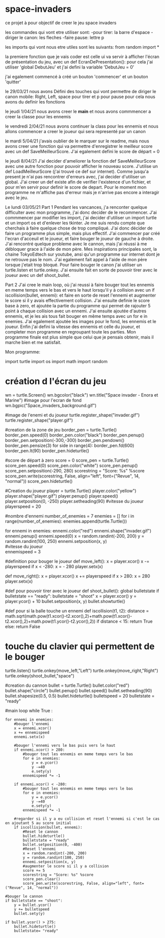# space-invaders

ce projet à pour objectif de creer le jeu space invaders

les commandes qui vont etre utiliser sont:
-pour tirer: la barre d'espace
-diriger le canon: les fleches
-faire pause: lettre p

les imports qui vont nous etre utiles sont les suivants:
from random import *


la premiere fonction que je vais coder est celle ui va servir à afficher l'écran de présentation du jeu, avec un 
def EcranDePresentation():
pour cela j'ai utiliser 'global DebutJeu' et j'ai defini la variable 'DebutJeu = 0'

j'ai egalement commencé à créé un bouton 'commencer' et un bouton 'quitter'

le 29/03/21 
nous avons Défini des touches qui vont permettre de diriger le canon mobile: Right, Left, space pour tirer et p pour pause
pour cela nous avons du definir les fonctions

le jeudi 1/04/21
nous avons creer le __main__ et nous avons commmencer a creer la classe pour les ennemis

le vendredi 2/04/21
nous avons continuer la class pour les ennemis et nous allons commencer a creer le joueur qui sera representé par un canon

le mardi 5/04/21
j'avais oublier de le marquer sur le readme, mais nous avons creer une fonction qui va permettre d'enregistrer le meilleur score
avec un def SaveMeilleurScore. J'ai egalement defini le score de départ = 0

le jeudi 8/04/21
J'ai decider d'ameliorer la fonction def SaveMeilleurScore avec une autre fonction pour pouvoir afficher le nouveau score.
J'utilise un def LoadMeilleurScore (j'ai trouvé ce def sur internet). 
Comme jusqu'a present je n'ai pas rencontrer d'erreurs avec, j'ai decider d'utiliser un global.
J'ai creer un  def existe afin de verifier l'existence d'un fichier, et pour m'en servir pour definir le score de depart.
Pour le moment mon programme ne m'affiche pas d'erreur mais je n'arrive pas encore a interagir avec le jeu.

Le lundi 03/05/21
Part 1
Pendant les vancances, j'a renconter quelque difficulter avec mon programme, j'ai donc decider de le recommencer.
J'ai commmencer par modifier les import, j'ai decider d'utiliser un import turtle et un import os et d'enlever les tkinter.
Je me suis rendu compte que cherchais à faire quelque chose de trop compliqué. J'ai donc décider de faire un programme plus simple, mais plus effectif.
J'ai commencer par créé l'ecran d'acceuil et le joueur, et faire bouger le joueur de gauche à droite.
J'ai rencontré quelque probleme avec le cannon, mais j'ai réussi à me débloquer grace à l'aide de mon père.
Mes inspirations principales sont, la chaine TokyoEdtech sur youtube, ansi qu'un programme sur internet dont je ne retrouve pas le nom. J'ai egalement fait appel à l'aide de mon père lorsque j'etait trop bloqué.
Pour faire bouger le canon j'ai utiliser un turtle.listen et turtle.onkey. 
J'ai ensuite fait en sorte de pouvoir tirer avec le joueur avec un def shoot_bullet.

Part 2
J'ai cree le main loop, où j'ai reussi à faire bouger tout les ennemis en meme temps vers le bas et vers le haut lorsqu'il y à collision avec un if iscollision(bullet, ennemi):
et faire en sorte de reset l'ennemi et augmenter le score si il y avais effectivement collision.
J'ai ensuite definie le score base à zero, et ajoutée la partie du programme qui permet de rajouter 5 point à chaque collision avec un ennemi.
J'ai ensuite ajoutée d'autres ennemis, et je les ais tous fait bouger en même temps avec un for e in enemies. J'ai egalement ajoutée les images pour le fond, les ennemis et le joueur.
Enfin j'ai defini la vitesse des ennemis et celle du joueur, et completer mon programme en regroupant toute les parties.
Mon programme finale est plus simple que celui que je pensais obtenir, mais il marche bien et me satisfait.


Mon programme:

import turtle
import os
import math
import random

# création d l'écran du jeu
wn = turtle.Screen()
wn.bgcolor("black")
wn.title("Space invader - Enora et Marine")
#image pour l'ecran de fond
wn.bgpic("Space_invaders_background.gif")

#image de l'enemi et du joueur
turtle.register_shape("invader.gif")
turtle.register_shape("player.gif")

#creation de la zone de jeu
border_pen = turtle.Turtle()
border_pen.speed(0)
border_pen.color("black")
border_pen.penup()
border_pen.setposition(-300,-300)
border_pen.pendown()
border_pen.pensize(3)
for side in range(4):
    border_pen.fd(600)
    border_pen.lt(90)
border_pen.hideturtle()

#score de départ à zero
score = 0
score_pen = turtle.Turtle()
score_pen.speed(0)
score_pen.color("white")
score_pen.penup()
score_pen.setposition(-290, 280)
scorestring = "Score: %s" %score
score_pen.write(scorestring, False, align="left", font=("Revue", 14, "normal"))
score_pen.hideturtle()

#Creation du joueur
player = turtle.Turtle()
player.color("yellow")
player.shape("player.gif")
player.penup()
player.speed()
player.setposition(0, -250)
player.setheading(90)
#vitesse du joueur
playerspeed = 20

#nombre d'ennemi
number_of_enemies = 7
enemies = []
for i in range(number_of_enemies):
    enemies.append(turtle.Turtle())

for ennemi in enemies:
    ennemi.color("red")
    ennemi.shape("invader.gif")
    ennemi.penup()
    ennemi.speed(0)
    x = random.randint(-200, 200)
    y = random.randint(100, 250)
    ennemi.setposition(x, y)   
#vitesse du joueur    
ennemispeed = 3


#definition pour bouger le joueur
def move_left():
    x = player.xcor()
    x -= playerspeed
    if x < -280:
        x = - 280
    player.setx(x)

def move_right():
    x = player.xcor()
    x += playerspeed
    if x > 280:
        x = 280
    player.setx(x)

#def pour pouvoir tirer avec le joueur
def shoot_bullet():
    global bulletstate
    if bulletstate == "ready":
        bulletstate = "shoot"
    x = player.xcor()
    y = player.ycor() + 10
    bullet.setposition(x, y)
    bullet.showturtle()

#def pour si la balle touche un ennemi
def iscollision(t1, t2):
    distance = math.sqrt(math.pow(t1.xcor()-t2.xcor(),2)+math.pow(t1.xcor()-t2.xcor(),2)+math.pow(t1.ycor()-t2.ycor(),2))
    if distance < 15:
        return True
    else:
        return False

# touche du clavier qui permettent de le bouger
turtle.listen()
turtle.onkey(move_left,"Left")
turtle.onkey(move_right,"Right")
turtle.onkey(shoot_bullet,"space")

#creation du cannon
bullet = turtle.Turtle()
bullet.color("red")
bullet.shape("circle")
bullet.penup()
bullet.speed()
bullet.setheading(90)
bullet.shapesize(0.5, 0.5)
bullet.hideturtle()
bulletspeed = 20
bulletstate = "ready"

#main loop
while True :

    for ennemi in enemies:
        #bouger l'ennemi
        x = ennemi.xcor()
        x += ennemispeed
        ennemi.setx(x)

        #bouger l'ennemi vers le bas puis vers le haut
        if ennemi.xcor() > 280:
            #bouger tout les ennemis en meme temps vers le bas
            for e in enemies:
                y = e.ycor()
                y -=40
                e.sety(y)
            ennemispeed *= -1

        if ennemi.xcor() < -280:
            #bouger tout les ennemis en meme temps vers le bas
            for e in enemies:
                y = e.ycor()
                y -=40
                e.sety(y)
            ennemispeed *= -1

        #regarder si il y a eu collision et reset l'ennemi si c'est le cas en ajoutant 5 au score initial
        if iscollision(bullet, ennemi):
            #Reset le cannon
            bullet.hideturtle()
            bulletstate = "ready"
            bullet.setposition(0, -400)
            #Reset l'ennemi
            x = random.randint(-200, 200)
            y = random.randint(100, 250)
            ennemi.setposition(x, y)
            #augmenter le score si il y a collision
            score += 5
            scorestring = "Score: %s" %score
            score_pen.clear()
            score_pen.write(scorestring, False, align="left", font=("Revue", 14, "normal"))
            
    #bouger le cannon
    if bulletstate == "shoot":
        y = bullet.ycor()
        y += bulletspeed
        bullet.sety(y)

    if bullet.ycor() > 275:
        bullet.hideturtle()
        bulletstate= "ready"

